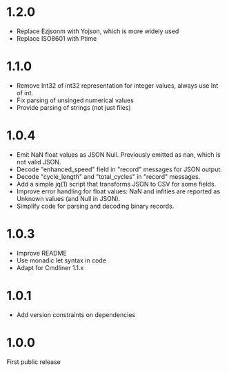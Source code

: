# 1.2.0

* Replace Ezjsonm with Yojson, which is more widely used
* Replace ISO8601 with Ptime

# 1.1.0

* Remove Int32 of int32 representation for integer values, always use
  Int of int.
* Fix parsing of unsinged numerical values
* Provide parsing of strings (not just files)

# 1.0.4

* Emit NaN float values as JSON Null. Previously emitted as nan, which
  is not valid JSON.
* Decode "enhanced_speed" field in "record" messages for JSON output.
* Decode "cycle_length" and "total_cycles" in "record" messages.
* Add a simple jq(1) script that transforms JSON to CSV for some fields.
* Improve error handling for float values: NaN and infities are reported
  as Unknown values (and Null in JSON).
* Simplify code for parsing and decoding binary records.

# 1.0.3

* Improve README
* Use monadic let syntax in code
* Adapt for Cmdliner 1.1.x

# 1.0.1

* Add version constraints on dependencies

# 1.0.0

First public release
